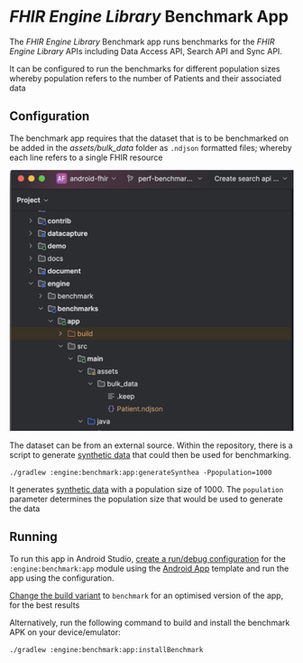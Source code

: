 # _FHIR Engine Library_ Benchmark App

The _FHIR Engine Library_ Benchmark app runs benchmarks for the _FHIR Engine Library_ APIs including Data Access API, Search API and Sync API.

It can be configured to run the benchmarks for different population sizes whereby population refers to the number of Patients and their associated data

## Configuration

The benchmark app requires that the dataset that is to be benchmarked on be added in the _assets/bulk_data_ folder as `.ndjson` formatted files; whereby each line refers to a single FHIR resource

![Path to bulk data](path-bulk-data.png)

The dataset can be from an external source. Within the repository, there is a script to generate [synthetic data](https://github.com/synthetichealth/synthea/wiki/Getting-Started) that could then be used for benchmarking.

```shell
./gradlew :engine:benchmark:app:generateSynthea -Ppopulation=1000
```

It generates [synthetic data](https://github.com/synthetichealth/synthea/wiki/Getting-Started) with a population size of 1000.
The `population` parameter determines the population size that would be used to generate the data

## Running

To run this app in Android Studio, [create a run/debug configuration](https://developer.android.com/studio/run/rundebugconfig) for the `:engine:benchmark:app` module using the [Android App](https://developer.android.com/studio/run/rundebugconfig#android-application) template and run the app using the configuration.

[Change the build variant](https://developer.android.com/studio/run#changing-variant) to `benchmark` for an optimised version of the app, for the best results

Alternatively, run the following command to build and install the benchmark APK on your device/emulator:

```shell
./gradlew :engine:benchmark:app:installBenchmark
```
